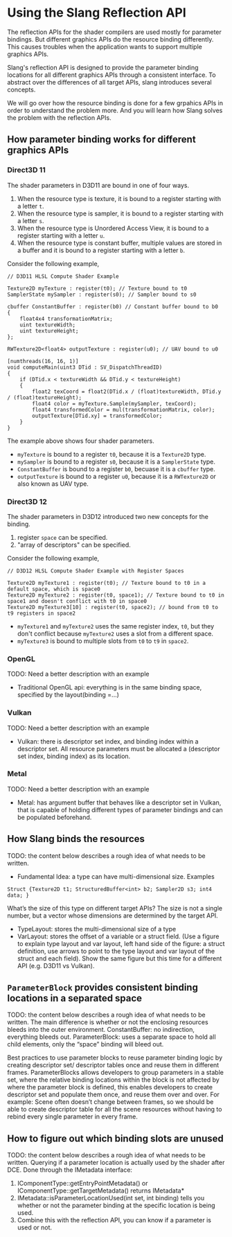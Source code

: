 # Using the Slang Reflection API

The reflection APIs for the shader compilers are used mostly for parameter bindings. But different graphics APIs do the resource binding differently. This causes troubles when the application wants to support multiple graphics APIs.

Slang's reflection API is designed to provide the parameter binding locations for all different graphics APIs through a consistent interface. To abstract over the differences of all target APIs, slang introduces several concepts.

We will go over how the resource binding is done for a few grpahics APIs in order to understand the problem more. And you will learn how Slang solves the problem with the reflection APIs.

## How parameter binding works for different graphics APIs

### Direct3D 11
The shader parameters in D3D11 are bound in one of four ways.
1. When the resource type is texture, it is bound to a register starting with a letter `t`.
2. When the resource type is sampler, it is bound to a register starting with a letter `s`.
3. When the resource type is Unordered Access View, it is bound to a register starting with a letter `u`.
4. When the resource type is constant buffer, multiple values are stored in a buffer and it is bound to a register starting with a letter `b`.

Consider the following example,
```hlsl
// D3D11 HLSL Compute Shader Example

Texture2D myTexture : register(t0); // Texture bound to t0
SamplerState mySampler : register(s0); // Sampler bound to s0

cbuffer ConstantBuffer : register(b0) // Constant buffer bound to b0
{
    float4x4 transformationMatrix;
    uint textureWidth;
    uint textureHeight;
};

RWTexture2D<float4> outputTexture : register(u0); // UAV bound to u0

[numthreads(16, 16, 1)]
void computeMain(uint3 DTid : SV_DispatchThreadID)
{
    if (DTid.x < textureWidth && DTid.y < textureHeight)
    {
        float2 texCoord = float2(DTid.x / (float)textureWidth, DTid.y / (float)textureHeight);
        float4 color = myTexture.Sample(mySampler, texCoord);
        float4 transformedColor = mul(transformationMatrix, color);
        outputTexture[DTid.xy] = transformedColor;
    }
}
```
The example above shows four shader parameters.
 - `myTexture` is bound to a register `t0`, because it is a `Texture2D` type.
 - `mySampler` is bound to a register `s0`, because it is a `SamplerState` type.
 - `ConstantBuffer` is bound to a register `b0`, becuase it is a `cbuffer` type.
 - `outputTexture` is bound to a register `u0`, because it is a `RWTexture2D` or also known as UAV type.

### Direct3D 12
The shader parameters in D3D12 introduced two new concepts for the binding.
1. register `space` can be specified.
2. "array of descriptors" can be specified.

Consider the following example,
```hlsl
// D3D12 HLSL Compute Shader Example with Register Spaces

Texture2D myTexture1 : register(t0); // Texture bound to t0 in a default space, which is space0
Texture2D myTexture2 : register(t0, space1); // Texture bound to t0 in space1 and doesn't conflict with t0 in space0
Texture2D myTexture3[10] : register(t0, space2); // bound from t0 to t9 registers in space2
```
 - `myTexture1` and `myTexture2` uses the same register index, `t0`, but they don't conflict because `myTexture2` uses a slot from a different space.
 - `myTexture3` is bound to multiple slots from `t0` to `t9` in `space2`.

### OpenGL
TODO: Need a better description with an example

- Traditional OpenGL api: everything is in the same binding space, specified by the layout(binding =...)

### Vulkan
TODO: Need a better description with an example

- Vulkan: there is descriptor set index, and binding index within a descriptor set. All resource parameters must be allocated a (descriptor set index, binding index) as its location.

### Metal
TODO: Need a better description with an example

- Metal: has argument buffer that behaves like a descriptor set in Vulkan, that is capable of holding different types of parameter bindings and can be populated beforehand.


## How Slang binds the resources

TODO: the content below describes a rough idea of what needs to be written.
- Fundamental Idea: a type can have multi-dimensional size. Examples
```
Struct {Texture2D t1; StructuredBuffer<int> b2; Sampler2D s3; int4 data; }
```
What’s the size of this type on different target APIs? The size is not a single number, but a vector whose dimensions are determined by the target API.
- TypeLayout: stores the multi-dimensional size of a type
- VarLayout: stores the offset of a variable or a struct field.
(Use a figure to explain type layout and var layout, left hand side of the figure: a struct definition, use arrows to point to the type layout and var layout of the struct and each field).
Show the same figure but this time for a different API (e.g. D3D11 vs Vulkan).

## `ParameterBlock` provides consistent binding locations in a separated space

TODO: the content below describes a rough idea of what needs to be written.
The main difference is whether or not the enclosing resources bleeds into the outer environment. ConstantBuffer: no indirection, everything bleeds out. ParameterBlock: uses a separate space to hold all child elements, only the “space” binding will bleed out.

Best practices to use parameter blocks to reuse parameter binding logic by creating descriptor set/ descriptor tables once and reuse them in different frames. ParameterBlocks allows developers to group parameters in a stable set, where the relative binding locations within the block is not affected by where the parameter block is defined, this enables developers to create descriptor set and populate them once, and reuse them over and over. For example: Scene often doesn’t change between frames, so we should be able to create descriptor table for all the scene resources without having to rebind every single parameter in every frame.


## How to figure out which binding slots are unused

TODO: the content below describes a rough idea of what needs to be written.
Querying if a parameter location is actually used by the shader after DCE.
Done through the IMetadata interface:
1. IComponentType::getEntryPointMetadata() or IComponentType::getTargetMetadata() returns IMetadata*
1. IMetadata::isParameterLocationUsed(int set, int binding) tells you whether or not the parameter binding at the specific location is being used.
1. Combine this with the reflection API, you can know if a parameter is used or not.


